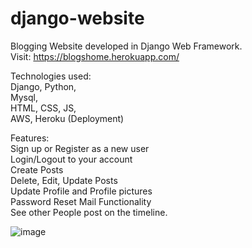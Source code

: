 # django-website
Blogging Website developed in Django Web Framework. <br />
Visit: https://blogshome.herokuapp.com/ <br />

Technologies used:<br />
Django, Python,<br />
Mysql, <br />
HTML, CSS, JS,<br />
AWS, Heroku (Deployment)<br />

Features:<br />
Sign up or Register as a new user<br />
Login/Logout to your account<br />
Create Posts<br />
Delete, Edit, Update Posts<br />
Update Profile and Profile pictures<br />
Password Reset Mail Functionality<br />
See other People post on the timeline. <br />

![image](https://user-images.githubusercontent.com/71806907/94344192-3825bd80-003b-11eb-9489-51e043273a50.png)
